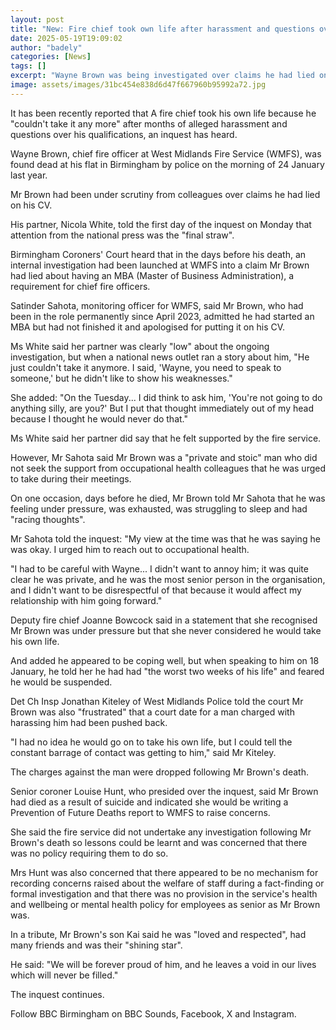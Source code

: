 ```yaml
---
layout: post
title: "New: Fire chief took own life after harassment and questions over qualifications, inquest told"
date: 2025-05-19T19:09:02
author: "badely"
categories: [News]
tags: []
excerpt: "Wayne Brown was being investigated over claims he had lied on his CV when he died last year, aged 54."
image: assets/images/31bc454e838d6d47f667960b95992a72.jpg
---
```


It has been recently reported that A fire chief took his own life because he "couldn't take it any more" after months of alleged harassment and questions over his qualifications, an inquest has heard.

Wayne Brown, chief fire officer at West Midlands Fire Service (WMFS), was found dead at his flat in Birmingham by police on the morning of 24 January last year.

Mr Brown had been under scrutiny from colleagues over claims he had lied on his CV.

His partner, Nicola White, told the first day of the inquest on Monday that attention from the national press was the "final straw".

Birmingham Coroners' Court heard that in the days before his death, an internal investigation had been launched at WMFS into a claim Mr Brown had lied about having an MBA (Master of Business Administration), a requirement for chief fire officers.

Satinder Sahota, monitoring officer for WMFS, said Mr Brown, who had been in the role permanently since April 2023, admitted he had started an MBA but had not finished it and apologised for putting it on his CV.

Ms White said her partner was clearly "low" about the ongoing investigation, but when a national news outlet ran a story about him, "He just couldn't take it anymore. I said, 'Wayne, you need to speak to someone,' but he didn't like to show his weaknesses."

She added: "On the Tuesday... I did think to ask him, 'You're not going to do anything silly, are you?' But I put that thought immediately out of my head because I thought he would never do that."

Ms White said her partner did say that he felt supported by the fire service.

However, Mr Sahota said Mr Brown was a "private and stoic" man who did not seek the support from occupational health colleagues that he was urged to take during their meetings.

On one occasion, days before he died, Mr Brown told Mr Sahota that he was feeling under pressure, was exhausted, was struggling to sleep and had "racing thoughts".

Mr Sahota told the inquest: "My view at the time was that he was saying he was okay. I urged him to reach out to occupational health.

"I had to be careful with Wayne... I didn't want to annoy him; it was quite clear he was private, and he was the most senior person in the organisation, and I didn't want to be disrespectful of that because it would affect my relationship with him going forward."

Deputy fire chief Joanne Bowcock said in a statement that she recognised Mr Brown was under pressure but that she never considered he would take his own life.

And added he appeared to be coping well, but when speaking to him on 18 January, he told her he had had "the worst two weeks of his life" and feared he would be suspended.

Det Ch Insp Jonathan Kiteley of West Midlands Police told the court Mr Brown was also "frustrated" that a court date for a man charged with harassing him had been pushed back.

"I had no idea he would go on to take his own life, but I could tell the constant barrage of contact was getting to him," said Mr Kiteley.

The charges against the man were dropped following Mr Brown's death.

Senior coroner Louise Hunt, who presided over the inquest, said Mr Brown had died as a result of suicide and indicated she would be writing a Prevention of Future Deaths report to WMFS to raise concerns.

She said the fire service did not undertake any investigation following Mr Brown's death so lessons could be learnt and was concerned that there was no policy requiring them to do so.

Mrs Hunt was also concerned that there appeared to be no mechanism for recording concerns raised about the welfare of staff during a fact-finding or formal investigation and that there was no provision in the service's health and wellbeing or mental health policy for employees as senior as Mr Brown was.

In a tribute, Mr Brown's son Kai said he was "loved and respected", had many friends and was their "shining star".

He said: "We will be forever proud of him, and he leaves a void in our lives which will never be filled."

The inquest continues.

Follow BBC Birmingham on BBC Sounds, Facebook, X and Instagram.

